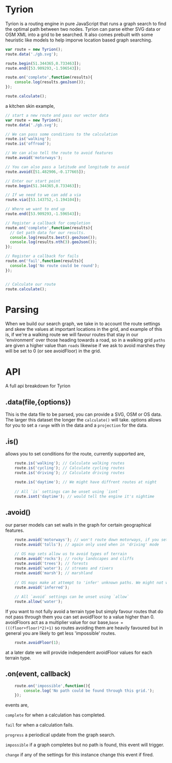 # Tyrion
Tyrion is a routing engine in pure JavaScript that runs a graph search to find the optimal path between two nodes. Tyrion can parse either SVG data or OSM XML into a grid to be searched. It also comes prebuilt with some heuristic like models to help imporve location based graph searching.

```js
var route = new Tyrion();
route.data('./gb.svg');

route.begin(51.344365,0.733463]);
route.end([53.909293,-1.596543]);

route.on('complete',function(results){
	console.log(results.geoJson()); 
});

route.calculate();

```

a kitchen skin example,

```js
// start a new route and pass our vector data
var route = new Tyrion();
route.data('./gb.svg');

// We can pass some conditions to the calculation
route.is('walking');
route.is('offroad');

// We can also tell the route to avoid features
route.avoid('motorways');

// You can also pass a latitude and longitude to avoid
route.avoid([51.482906,-0.177665]);

// Enter our start point
route.begin(51.344365,0.733463]);

// If we need to we can add a via
route.via([53.143752,-1.194104]);

// Where we want to end up
route.end([53.909293,-1.596543]);

// Register a callback for completion
route.on('complete',function(results){
  // Get path data for our results.
  console.log(results.best().geoJson()); 
  console.log(results.nth(3).geoJson()); 
});

// Register a callback for fails
route.on('fail',function(results){
  console.log('No route could be round');
});


// Calculate our route
route.calculate();

```

# Parsing
When we build our search graph, we take in to account the route settings and skew the values at important locations in the grid, and example of this is, if we're a walking route we will favour routes that stay in our 'environment' over those heading towards a road, so in a walking grid `paths` are given a higher value than `roads` likewise if we ask to avoid marshes they will be set to 0 (or see avoidFloor) in the grid.

# API
A full api breakdown for Tyrion

## .data(file,{options})
This is the data file to be parsed, you can provide a SVG, OSM or OS data. The larger this dataset the longer the ``calculate()`` will take. options allows for you to set a ``range`` with in the data and a ``projection`` for the data. 

## .is()
allows you to set conditions for the route, currently supported are,

```js
	route.is('walking'); // Calculate walking routes
	route.is('cycling'); // Calculate cycling routes
	route.is('driving'); // Calculate driving routes
	
	route.is('daytime'); // We might have diffrent routes at night
	
	// All `is` settings can be unset using `isnt`
	route.isnt('daytime'); // would tell the engine it's nightime
```

## .avoid()
our parser models can set walls in the graph for certain geographical features.

```js
	route.avoid('motorways'); // won't route down motorways, if you set is to walking/cycling this will be set automatically.
	route.avoid('tolls'); // again only used when in 'driving' mode
	
	// OS map sets allow us to avoid types of terrain
	route.avoid('rocks'); // rocky landscapes and cliffs
	route.avoid('trees'); // forests
	route.avoid('water'); // streams and rivers
	route.avoid('marsh'); // marshland
	
	// OS maps make at attempt to 'infer' unknown paths. We might not want this.
	route.avoid('inferred');
	
	// All `avoid` settings can be unset using `allow`
	route.allow('water');
```

If you want to not fully avoid a terrain type but simply favour routes that do not pass through them you can set avoidFloor to a value higher than 0. avoidFloors act as a multiplier value for our base,``base = (((floor+floor)*2)+1)`` so routes avoiding them are heavily favoured but in general you are likely to get less 'impossible' routes. 

```js
	route.avoidFloor(1);
```

at a later date we will provide independent avoidFloor values for each terrain type.

## .on(event, callback)

```js
	route.on('impossible',function(){
		console.log('No path could be found through this grid.');
	});
```

events are, 

``complete`` for when a calculation has completed.

``fail`` for when a calculation fails.

``progress`` a periodical update from the graph search.

``impossible`` if a graph completes but no path is found, this event will trigger.

``change`` if any of the settings for this instance change this event if fired.